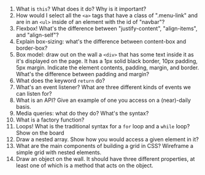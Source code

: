 1. What is `this`? What does it do? Why is it important?
1. How would I select all the `<a>` tags that have a class of ".menu-link" and are in an `<ul>` inside of an element with the id of "navbar"?
1. Flexbox! What's the difference between "justify-content", "align-items", and "align-self"?
1. Explain box-sizing: what's the difference between content-box and border-box?
1. Box model: draw out on the wall a `<div>` that has some text inside it as it's displayed on the page. It has a 1px solid black border, 10px padding, 5px margin. Indicate the element contents, padding, margin, and border. What's the difference between padding and margin?
1. What does the keyword `return` do?
1. What's an event listener? What are three different kinds of events we can listen for?
1. What is an API? Give an example of one you access on a (near)-daily basis.
1. Media queries: what do they do? What's the syntax?
1. What is a factory function?
1. Loops! What is the traditional syntax for a `for` loop and a `while` loop? Show on the board
1. Draw a nested array. Show how you would access a given element in it?
1. What are the main components of building a grid in CSS? Wireframe a simple grid with nested elements.
1. Draw an object on the wall. It should have three different properties, at least one of which is a method that acts on the object.
